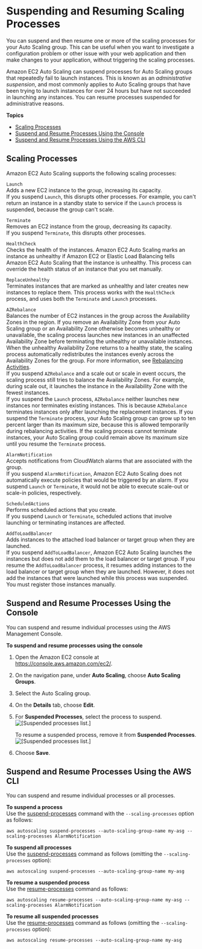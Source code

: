 # Suspending and Resuming Scaling Processes<a name="as-suspend-resume-processes"></a>

You can suspend and then resume one or more of the scaling processes for your Auto Scaling group\. This can be useful when you want to investigate a configuration problem or other issue with your web application and then make changes to your application, without triggering the scaling processes\.

Amazon EC2 Auto Scaling can suspend processes for Auto Scaling groups that repeatedly fail to launch instances\. This is known as an *administrative suspension*, and most commonly applies to Auto Scaling groups that have been trying to launch instances for over 24 hours but have not succeeded in launching any instances\. You can resume processes suspended for administrative reasons\.

**Topics**
+ [Scaling Processes](#process-types)
+ [Suspend and Resume Processes Using the Console](#as-suspend-resume)
+ [Suspend and Resume Processes Using the AWS CLI](#as-suspend-resume-aws-cli)

## Scaling Processes<a name="process-types"></a>

Amazon EC2 Auto Scaling supports the following scaling processes:

`Launch`  
Adds a new EC2 instance to the group, increasing its capacity\.  
If you suspend `Launch`, this disrupts other processes\. For example, you can't return an instance in a standby state to service if the `Launch` process is suspended, because the group can't scale\.

`Terminate`  
Removes an EC2 instance from the group, decreasing its capacity\.  
If you suspend `Terminate`, this disrupts other processes\.

`HealthCheck`  
Checks the health of the instances\. Amazon EC2 Auto Scaling marks an instance as unhealthy if Amazon EC2 or Elastic Load Balancing tells Amazon EC2 Auto Scaling that the instance is unhealthy\. This process can override the health status of an instance that you set manually\.

`ReplaceUnhealthy`  
Terminates instances that are marked as unhealthy and later creates new instances to replace them\. This process works with the `HealthCheck` process, and uses both the `Terminate` and `Launch` processes\.

`AZRebalance`  
Balances the number of EC2 instances in the group across the Availability Zones in the region\. If you remove an Availability Zone from your Auto Scaling group or an Availability Zone otherwise becomes unhealthy or unavailable, the scaling process launches new instances in an unaffected Availability Zone before terminating the unhealthy or unavailable instances\. When the unhealthy Availability Zone returns to a healthy state, the scaling process automatically redistributes the instances evenly across the Availability Zones for the group\. For more information, see [Rebalancing Activities](auto-scaling-benefits.md#AutoScalingBehavior.InstanceUsage)\.  
If you suspend `AZRebalance` and a scale out or scale in event occurs, the scaling process still tries to balance the Availability Zones\. For example, during scale out, it launches the instance in the Availability Zone with the fewest instances\.  
If you suspend the `Launch` process, `AZRebalance` neither launches new instances nor terminates existing instances\. This is because `AZRebalance` terminates instances only after launching the replacement instances\. If you suspend the `Terminate` process, your Auto Scaling group can grow up to ten percent larger than its maximum size, because this is allowed temporarily during rebalancing activities\. If the scaling process cannot terminate instances, your Auto Scaling group could remain above its maximum size until you resume the `Terminate` process\.

`AlarmNotification`  
Accepts notifications from CloudWatch alarms that are associated with the group\.  
If you suspend `AlarmNotification`, Amazon EC2 Auto Scaling does not automatically execute policies that would be triggered by an alarm\. If you suspend `Launch` or `Terminate`, it would not be able to execute scale\-out or scale\-in policies, respectively\.

`ScheduledActions`  
Performs scheduled actions that you create\.  
If you suspend `Launch` or `Terminate`, scheduled actions that involve launching or terminating instances are affected\.

`AddToLoadBalancer`  
Adds instances to the attached load balancer or target group when they are launched\.  
If you suspend `AddToLoadBalancer`, Amazon EC2 Auto Scaling launches the instances but does not add them to the load balancer or target group\. If you resume the `AddToLoadBalancer` process, it resumes adding instances to the load balancer or target group when they are launched\. However, it does not add the instances that were launched while this process was suspended\. You must register those instances manually\.

## Suspend and Resume Processes Using the Console<a name="as-suspend-resume"></a>

You can suspend and resume individual processes using the AWS Management Console\.

**To suspend and resume processes using the console**

1. Open the Amazon EC2 console at [https://console\.aws\.amazon\.com/ec2/](https://console.aws.amazon.com/ec2/)\.

1. On the navigation pane, under **Auto Scaling**, choose **Auto Scaling Groups**\.

1. Select the Auto Scaling group\.

1. On the **Details** tab, choose **Edit**\.

1. For **Suspended Processes**, select the process to suspend\.  
![\[Suspended processes list.\]](http://docs.aws.amazon.com/autoscaling/ec2/userguide/images/as-suspend-processes-add.png)

   To resume a suspended process, remove it from **Suspended Processes**\.  
![\[Suspended processes list.\]](http://docs.aws.amazon.com/autoscaling/ec2/userguide/images/as-suspend-processes-remove.png)

1. Choose **Save**\.

## Suspend and Resume Processes Using the AWS CLI<a name="as-suspend-resume-aws-cli"></a>

You can suspend and resume individual processes or all processes\.

**To suspend a process**  
Use the [suspend\-processes](http://docs.aws.amazon.com/cli/latest/reference/autoscaling/suspend-processes.html) command with the `--scaling-processes` option as follows:

```
aws autoscaling suspend-processes --auto-scaling-group-name my-asg --scaling-processes AlarmNotification
```

**To suspend all processes**  
Use the [suspend\-processes](http://docs.aws.amazon.com/cli/latest/reference/autoscaling/suspend-processes.html) command as follows \(omitting the `--scaling-processes` option\):

```
aws autoscaling suspend-processes --auto-scaling-group-name my-asg
```

**To resume a suspended process**  
Use the [resume\-processes](http://docs.aws.amazon.com/cli/latest/reference/autoscaling/resume-processes.html) command as follows:

```
aws autoscaling resume-processes --auto-scaling-group-name my-asg --scaling-processes AlarmNotification
```

**To resume all suspended processes**  
Use the [resume\-processes](http://docs.aws.amazon.com/cli/latest/reference/autoscaling/resume-processes.html) command as follows \(omitting the `--scaling-processes` option\):

```
aws autoscaling resume-processes --auto-scaling-group-name my-asg
```